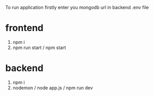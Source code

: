 To run application 
firstly enter you mongodb url in backend .env file
# frontend
1. npm i
2. npm run start /  npm start

# backend 
1. npm i
2. nodemon / node app.js / npm run dev
